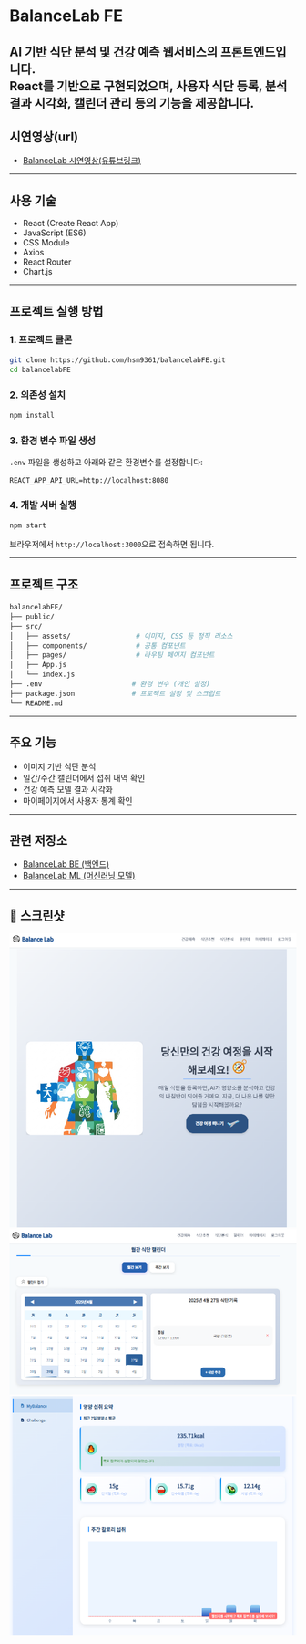 # BalanceLab FE

AI 기반 식단 분석 및 건강 예측 웹서비스의 프론트엔드입니다.  
React를 기반으로 구현되었으며, 사용자 식단 등록, 분석 결과 시각화, 캘린더 관리 등의 기능을 제공합니다.
---

## 시연영상(url)
- [BalanceLab 시연영상(유튜브링크)](유튜브주소)  

---

##  사용 기술

- React (Create React App)
- JavaScript (ES6)
- CSS Module
- Axios
- React Router
- Chart.js

---

##  프로젝트 실행 방법

### 1. 프로젝트 클론

```bash
git clone https://github.com/hsm9361/balancelabFE.git
cd balancelabFE
```

### 2. 의존성 설치

```bash
npm install
```

### 3. 환경 변수 파일 생성

`.env` 파일을 생성하고 아래와 같은 환경변수를 설정합니다:

```env
REACT_APP_API_URL=http://localhost:8080
```


### 4. 개발 서버 실행

```bash
npm start
```

브라우저에서 `http://localhost:3000`으로 접속하면 됩니다.

---

##  프로젝트 구조

```bash
balancelabFE/
├── public/
├── src/
│   ├── assets/                # 이미지, CSS 등 정적 리소스
│   ├── components/            # 공통 컴포넌트
│   ├── pages/                 # 라우팅 페이지 컴포넌트
│   ├── App.js
│   └── index.js
├── .env                      # 환경 변수 (개인 설정)
├── package.json              # 프로젝트 설정 및 스크립트
└── README.md
```

---

##  주요 기능

- 이미지 기반 식단 분석
- 일간/주간 캘린더에서 섭취 내역 확인
- 건강 예측 모델 결과 시각화
- 마이페이지에서 사용자 통계 확인

---

##  관련 저장소

- [BalanceLab BE (백엔드)](https://github.com/hsm9361/balancelabBE)  
- [BalanceLab ML (머신러닝 모델)](https://github.com/hsm9361/balancelabML)

---

## 📸 스크린샷
![alt text](image.png)
![alt text](image-1.png)
![alt text](image-2.png)
